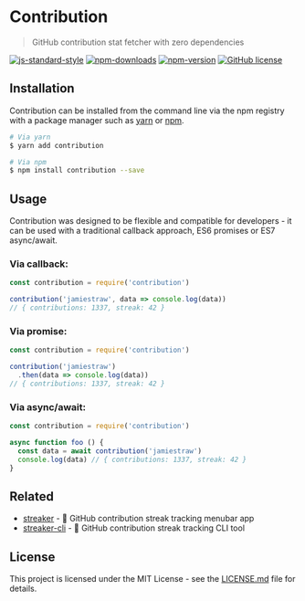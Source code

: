 # Contribution

> GitHub contribution stat fetcher with zero dependencies

[![js-standard-style](https://img.shields.io/badge/code%20style-standard-brightgreen.svg)](https://github.com/feross/standard) [![npm-downloads](https://img.shields.io/npm/dt/contribution.svg)](https://npmjs.com/package/contribution) [![npm-version](https://img.shields.io/npm/v/contribution.svg)](https://npmjs.com/package/contribution) [![GitHub license](https://img.shields.io/badge/license-MIT-blue.svg)](https://raw.githubusercontent.com/jamiestraw/contribution/master/LICENSE.md)

## Installation

Contribution can be installed from the command line via the npm registry with a package manager such as [yarn](https://github.com/yarnpkg/yarn) or [npm](https://github.com/npm/npm).

```sh
# Via yarn
$ yarn add contribution

# Via npm
$ npm install contribution --save
```

## Usage

Contribution was designed to be flexible and compatible for developers - it can be used with a traditional callback approach, ES6 promises or ES7 async/await.

### Via callback:
```javascript
const contribution = require('contribution')

contribution('jamiestraw', data => console.log(data))
// { contributions: 1337, streak: 42 }
```

### Via promise:
```javascript
const contribution = require('contribution')

contribution('jamiestraw')
  .then(data => console.log(data))
// { contributions: 1337, streak: 42 }
```

### Via async/await:
```javascript
const contribution = require('contribution')

async function foo () {
  const data = await contribution('jamiestraw')
  console.log(data) // { contributions: 1337, streak: 42 }
}
```

## Related

- [streaker](https://github.com/jamiestraw/streaker) - 🐙 GitHub contribution streak tracking menubar app
- [streaker-cli](https://github.com/jamiestraw/streaker-cli) - 🐙 GitHub contribution streak tracking CLI tool

## License

This project is licensed under the MIT License - see the [LICENSE.md](LICENSE.md) file for details.
